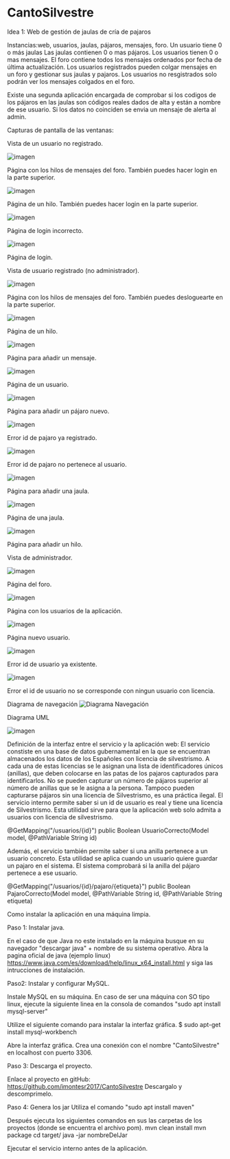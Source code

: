 # CantoSilvestre

Idea 1: Web de gestión de jaulas de cría de pajaros

Instancias:web, usuarios, jaulas, pájaros, mensajes, foro.
Un usuario tiene 0 o más jaulas
Las jaulas contienen 0 o mas pájaros.
Los usuarios tienen 0 o mas mensajes.
El foro contiene todos los mensajes ordenados por fecha de última actualización.
Los usuarios registrados pueden colgar mensajes en un foro y gestionar sus jaulas y pajaros.
Los usuarios no resgistrados solo podrán ver los mensajes colgados en el foro.

Existe una segunda aplicación encargada de comprobar si los codigos de
los pájaros en las jaulas son códigos reales dados de alta y están a nombre de ese usuario.
Si los datos no coinciden se envia un mensaje de alerta al admin.

Capturas de pantalla de las ventanas:

Vista de un usuario no registrado.

![imagen](https://user-images.githubusercontent.com/85401502/230796909-ffb970c1-a681-4f7d-adda-19b8bcddaa41.png)

Página con los hilos de mensajes del foro. También puedes hacer login en la parte superior.

![imagen](https://user-images.githubusercontent.com/85401502/230796949-480cdf37-aee5-4101-b7c0-50ec2415f3cd.png)

Página de un hilo. También puedes hacer login en la parte superior.

![imagen](https://user-images.githubusercontent.com/85401502/230796976-7517a847-d2a7-468c-b223-97ddfe407b17.png)

Página de login incorrecto.

![imagen](https://user-images.githubusercontent.com/85401502/230797006-d647fae5-3847-4bf8-a5a7-73abd35269c7.png)

Página de login.

Vista de usuario registrado (no administrador).

![imagen](https://user-images.githubusercontent.com/85401502/230797044-0ba7883e-ad8a-461f-a97f-cfd95c7c30df.png)

Página con los hilos de mensajes del foro. También puedes desloguearte en la parte superior.

![imagen](https://user-images.githubusercontent.com/85401502/230797168-7ccd64d1-7499-4ce8-86d0-ed1464d5b761.png)

Página de un hilo.

![imagen](https://user-images.githubusercontent.com/85401502/230797194-773a1170-e471-4eb9-9402-381657ead261.png)

Página para añadir un mensaje.

![imagen](https://user-images.githubusercontent.com/85401502/230797244-b3a311ec-9e60-464c-a7a2-e818678b5fce.png)

Página de un usuario.

![imagen](https://user-images.githubusercontent.com/85401502/230797289-d89f6863-071c-4e09-a978-a4a93258078c.png)

Página para añadir un pájaro nuevo.

![imagen](https://user-images.githubusercontent.com/85401502/230805268-1547cbc6-d8dd-4f11-9ec5-87abdddf20c8.png)

Error id de pajaro ya registrado.

![imagen](https://user-images.githubusercontent.com/85401502/230805307-0f26cd57-c7c2-46e6-b1c5-4fde64b3a007.png)

Error id de pajaro no pertenece al usuario.

![imagen](https://user-images.githubusercontent.com/85401502/230797325-72a963c9-df43-464b-8d5a-196fe6001cac.png)

Página para añadir una jaula.

![imagen](https://user-images.githubusercontent.com/85401502/230797343-49537e49-a8cb-4d1d-bb77-d207e0ad50c1.png)

Página de una jaula.

![imagen](https://user-images.githubusercontent.com/85401502/230797374-d2b77eb5-7ce1-4137-8ea9-e3c8ee5378b8.png)

Página para añadir un hilo.

Vista de administrador.

![imagen](https://user-images.githubusercontent.com/85401502/230797408-4133f618-1862-4df1-9b81-b65c91e6c35b.png)

Página del foro.

![imagen](https://user-images.githubusercontent.com/85401502/230797433-88936d85-a4c6-47c6-b7fb-8a5c5b50fe64.png)

Página con los usuarios de la aplicación.

![imagen](https://user-images.githubusercontent.com/85401502/230797442-23d1f8ce-ff84-4917-9cd5-f65027785920.png)

Página nuevo usuario.

![imagen](https://user-images.githubusercontent.com/85401502/230805170-ce55cad6-7f15-49c2-9e0a-62904c909952.png)

Error id de usuario ya existente.

![imagen](https://user-images.githubusercontent.com/85401502/230805196-1f74fa4f-db5f-4ad2-84ab-944d58fdd96d.png)

Error el id de usuario no se corresponde con ningun usuario con licencia.

Diagrama de navegación
![Diagrama Navegación](https://user-images.githubusercontent.com/85401502/223211844-34426b93-537f-48e4-b8f7-ffe1e05a3e44.jpg)


Diagrama UML

![imagen](https://user-images.githubusercontent.com/85401502/230801315-ec3f923c-b2f6-494f-8924-30b0f27fc2ae.png)

Definición de la interfaz entre el servicio y la aplicación web:
El servicio constiste en una base de datos gubernamental en la que se encuentran almacenados los datos de los Españoles con licencia de silvestrismo.
A cada una de estas licencias se le asignan una lista de identificadores únicos (anillas), que deben colocarse en las patas de los pajaros capturados para identificarlos.
No se pueden capturar un número de pájaros superior al número de anillas que se le asigna a la persona. Tampoco pueden capturarse pájaros sin una licencia de Silvestrismo, es una práctica ilegal.
El servicio interno permite saber si un id de usuario es real y tiene una licencia de Silvestrismo. Esta utilidad sirve para que la aplicación web solo admita a usuarios con licencia de silvestrismo.

  @GetMapping("/usuarios/{id}")
	public Boolean UsuarioCorrecto(Model model, @PathVariable String id)
  
Además, el servicio también permite saber si una anilla pertenece a un usuario concreto. Esta utilidad se aplica cuando un usuario quiere guardar un pajaro en el sistema. El sistema comprobará si la anilla del pájaro pertenece a ese usuario.

  @GetMapping("/usuarios/{id}/pajaro/{etiqueta}")
	public Boolean PajaroCorrecto(Model model, @PathVariable String id, @PathVariable String etiqueta)


Como instalar la aplicación en una máquina limpia.

Paso 1: Instalar java.

En el caso de que Java no este instalado en la máquina busque en su navegador "descargar java" + nombre de su sistema operativo.
Abra la pagina oficial de java (ejemplo linux) https://www.java.com/es/download/help/linux_x64_install.html y siga las intrucciones de instalación.

Paso2: Instalar y configurar MySQL.

Instale MySQL en su máquina. En caso de ser una máquina con SO tipo linux, ejecute la siguiente linea en la consola de comandos "sudo apt install mysql-server"

Utilize el siguiente comando para instalar la interfaz gráfica.
$ sudo apt-get install mysql-workbench

Abre la interfaz gráfica.
Crea una conexión con el nombre "CantoSilvestre" en localhost con puerto 3306.

Paso 3: Descarga el proyecto.

Enlace al proyecto en gitHub: https://github.com/imontesr2017/CantoSilvestre
Descargalo y descomprimelo.

Paso 4: Genera los jar
Utiliza el comando "sudo apt install maven"

Después ejecuta los siguientes comandos en sus las carpetas de los proyectos (donde se encuentra el archivo pom).
mvn clean install
mvn package
cd target/
java -jar nombreDelJar

Ejecutar el servicio interno antes de la aplicación.






